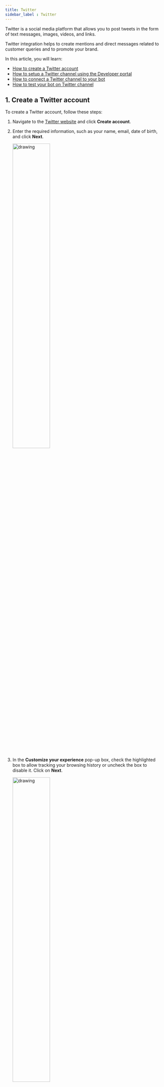```yaml
---
title: Twitter
sidebar_label : Twitter
---
```


Twitter is a social media platform that allows you to post tweets in the form of text messages, images, videos, and links.

Twitter integration helps to create mentions and direct messages related to customer queries and to promote your brand.

In this article, you will learn:
* [How to create a Twitter account](#1-create-a-twitter-account)
* [How to setup a Twitter channel using the Developer portal](#2-setup-twitter-channel-using-developer-portal)
* [How to connect a Twitter channel to your bot](#3-connect-twitter-channel-to-your-bot)
* [How to test your bot on Twitter channel](#4-test-your-bot-on-twitter)

## 1. Create a Twitter account

To create a Twitter account, follow these steps:

1. Navigate to the [Twitter website](https://twitter.com/i/flow/signup) and click **Create account**.

2. Enter the required information, such as your name, email, date of birth, and click **Next**.

   <img src="https://i.imgur.com/awiGWBi.png" alt="drawing" width="50%"/>
 
3. In the **Customize your experience** pop-up box, check the highlighted box to allow tracking your browsing history or uncheck the box to disable it. Click on **Next**.

   <img src="https://i.imgur.com/lKczbUt.png" alt="drawing" width="50%"/>
   
4. Verify your information and click **Sign up**.
 
   <img src="https://i.imgur.com/dwczCO8.png" alt="drawing" width="50%"/>
  
5. Enter the verification code that is sent to your email address and click **Next**. 
:::note
If you have used your phone number, you will receive the code through SMS.
:::

   <img src="https://i.imgur.com/Rb65bA4.png" alt="drawing" width="50%"/>
 
6. Enter a password and click **Next**.

   <img src="https://i.imgur.com/Ad3L3zj.png" alt="drawing" width="50%"/>

7. You need to **Upload a profile picture** (optional) or click **Skip for now**.

    <img src="https://i.imgur.com/OJVPh91.png" alt="drawing" width="50%"/>
	
8. Enter a username and click **Next**. You can also select the username, which is automatically generated by Twitter based on your information. 
 
   <img src="https://i.imgur.com/Dd9SUHU.png" alt="drawing" width="50%"/>
   
9. Click **Allow notifications** to receive notifications for your recent activities.

    <img src="https://i.imgur.com/m4Wu0Zj.png" alt="drawing" width="50%"/>
	
10. Your Twitter account will be successfully created.

    ![](https://i.imgur.com/qiJfoxJ.png)

## 2. Setup Twitter channel using developer portal

To get the API key, access token, consumer key, and consumer secret, you need to connect to the developer portal. Use this [link](https://developer.twitter.com/en/apps).

#### Prerequisites

* Ensure that your phone number is verified.
* Ensure that your Twitter developer account is reviewed by the Twitter support team.

To setup a Twitter channel using the developer portal, follow these steps:

1.  Login to the [developer portal](https://developer.twitter.com/en/apps) and click **+Create Project**.

     ![](https://i.imgur.com/xy7Dp5K.png)

2. Enter your project name and click **Next**.

    ![](https://i.imgur.com/krAbxXA.png)


3. Select a required use case and click **Next**.

    ![](https://i.imgur.com/lzUUWWR.png)
	
4. Enter a description of your project and click **Next**.

    ![](https://i.imgur.com/NKyznKD.png)

5. Select your preferred app environment and click **Next**.

   ![](https://i.imgur.com/I2sO4Vo.png)
   
6. Enter your app name and click **Next**.

   ![](https://i.imgur.com/OIg2v4j.png)
   
7. You can view **API key** and **API key Secret**. Click **App settings**.

    ![](https://i.imgur.com/5iUCGIs.png)
  
8. Click **Set up** under **User authentication settings**.

9. On the User authentication settings page, configure the following:
   * Under **App permissions**, enable Read and write and Direct message to allow read tweets and profile information, read and post direct messages.
   * Under **Type of App**, enable **Web App, Automated App or Bot**.
   * Under **App info**, enter the callback URL and the website URL.
   * Click **Save**.

   ![](https://i.imgur.com/bNwmAtj.png)

10. After enabling the above permissions, a **Client ID** and **Client Secret** are generated after enabling the above permissions.

    ![](https://i.imgur.com/B5W1Twl.png)

11. Navigate to **Keys and Tokens**, regenerate **Consumer Keys** and **Access Token and Secret** and copy them to connect the Twitter channel to your bot.

    ![](https://i.imgur.com/bzkk13Z.png)

12. To setup environment, click **Dev Environments** under **Products**. 

     ![](https://i.imgur.com/mRShEWO.png)
	 
13. Click **Set up dev environment**.

     ![](https://i.imgur.com/fXVSyHS.png)

14. Enter the **Dev environment label**, select your app from the drop-down, and click **Complete setup**.

     <img src="https://i.imgur.com/Ww0616o.png" alt="drawing" width="60%"/>
	 
    * The  Dev environment is successfully setup.

     ![](https://i.imgur.com/DUAiP6f.png)


## 3. Connect Twitter to your bot

To connect the Twitter channel to the Yellow.ai platform, follow these steps:

1. On the switcher, click **Channels > Social**.

   ![](https://i.imgur.com/CEoJTaZ.png)
   
2. Click **Connect**, to connect your bot to Twitter.

   ![](https://i.imgur.com/PFvwsPc.png)

3. Enter the account details such as **Access token, Access token secret, Consumer key, Consumer secret**, and **Environment name** that you have copied from the Twitter's developer portal. Click **Add account**.   
   
    <img src="https://i.imgur.com/AVpx2pt.png" alt="drawing" width="80%"/>

3. Add **Click account**. Your Twitter channel will be successfully connected.

## 4. Test your bot on Twitter

After connecting your bot to a Twitter, you can test your bot.

To test your bot on Twitter, follow these steps:

1. Open your Twitter account and click **Messages**.

    ![](https://i.imgur.com/8NFC9bY.jpg)

2. In the **Search bar**, search your bot name. 

     ![](https://i.imgur.com/yQbZTmr.png)

3. Select your bot to start the conversation and test it to ensure that it is working as expected.

    ![](https://i.imgur.com/U83LsQH.png)



   

 
